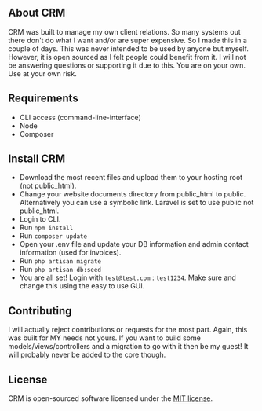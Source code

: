 ## About CRM

CRM was built to manage my own client relations.  So many systems out there don't do what I want and/or are super expensive.  So I made this in a couple of days.  This was never intended to be used by anyone but myself.  However, it is open sourced as I felt people could benefit from it.  I will not be answering questions or supporting it due to this.  You are on your own.  Use at your own risk.

## Requirements

* CLI access (command-line-interface)
* Node
* Composer

## Install CRM

* Download the most recent files and upload them to your hosting root (not public_html).
* Change your website documents directory from public_html to public.  Alternatively you can use a symbolic link.  Laravel is set to use public not public_html.
* Login to CLI.
* Run ``npm install``
* Run ``composer update``
* Open your .env file and update your DB information and admin contact information (used for invoices).
* Run ``php artisan migrate``
* Run ``php artisan db:seed``
* You are all set!  Login with ``test@test.com`` : ``test1234``.  Make sure and change this using the easy to use GUI.

## Contributing

I will actually reject contributions or requests for the most part.  Again, this was built for MY needs not yours.  If you want to build some models/views/controllers and a migration to go with it then be my guest!  It will probably never be added to the core though.

## License

CRM is open-sourced software licensed under the [MIT license](https://opensource.org/licenses/MIT).
